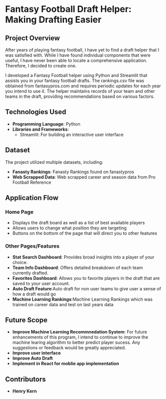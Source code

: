 # Fantasy Football Draft Helper: Making Drafting Easier

## Project Overview
After years of playing fantasy football, I have yet to find a draft helper that I was satisfied with. While I have found individual components that were useful, I have never been able to locate a comprehensive application. Therefore, I decided to create one.

I developed a Fantasy Football helper using Python and Streamlit that assists you in your fantasy football drafts. The rankings.csv file was obtained from fantasypros.com and requires periodic updates for each year you intend to use it. The helper maintains records of your team and other teams in the draft, providing recommendations based on various factors.


## Technologies Used
- **Programming Language**: Python
- **Libraries and Frameworks**: 
  - Streamlit: For building an interactive user interface

## Dataset
The project utilized multiple datasets, including:
- **Fanasty Rankings**: Fanasty Rankings found on fanastypros
- **Web Scrapped Data**: Web scrapped career and season data from Pro Football Reference 

## Application Flow
### Home Page
- Displays the draft board as well as a list of best available players
- Allows users to change what position they are targeting
- Buttons on the bottom of the page that will direct you to other features

### Other Pages/Features
- **Stat Search Dashboard**: Provides broad insights into a player of your choice.
- **Team Info Dashboard**: Offers detailed breakdown of each team currently drafted.
- **Favorites Dashboard**: Allows you to favorite players in the draft that are saved to your user account.
- **Auto Draft Feature**:Auto draft for non user teams to give user a sense of how a draft would go
- **Machine Learning Rankings**:Machine Learning Rankings which was trained on career data and test on last years data


## Future Scope
- **Improve Machine Learning Recommnedation System**: For future enhancements of this program, I intend to continue to improve the machine learing algorithm to better predict player sucess. Any suggestions or feedback would be greatly appreciated.
- **Improve user interface**
- **Improve Auto Draft**
- **Implement in React for moblie app implementation**

## Contributors
- **Henry Kern**
  




